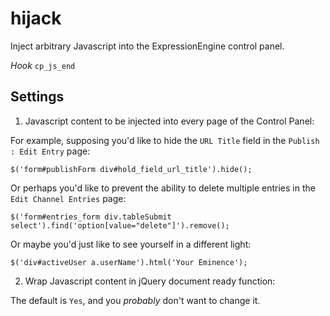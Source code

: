 hijack
======

Inject arbitrary Javascript into the ExpressionEngine control panel.

_Hook_ `cp_js_end`

Settings
--------

1. Javascript content to be injected into every page of the Control Panel:

For example, supposing you'd like to hide the `URL Title` field in the `Publish : Edit Entry` page:

    $('form#publishForm div#hold_field_url_title').hide();

Or perhaps you'd like to prevent the ability to delete multiple entries in the `Edit Channel Entries` page:

    $('form#entries_form div.tableSubmit select').find('option[value="delete"]').remove();

Or maybe you'd just like to see yourself in a different light:

    $('div#activeUser a.userName').html('Your Eminence');

2. Wrap Javascript content in jQuery document ready function:

The default is `Yes`, and you *probably* don't want to change it.
